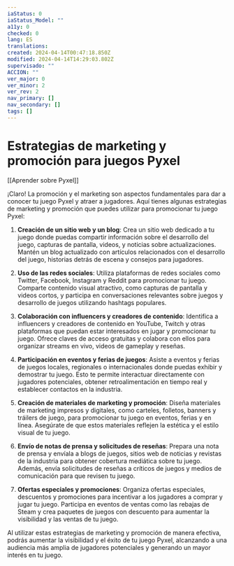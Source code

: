 ```yaml
---
iaStatus: 0
iaStatus_Model: ""
a11y: 0
checked: 0
lang: ES
translations: 
created: 2024-04-14T00:47:18.850Z
modified: 2024-04-14T14:29:03.802Z
supervisado: ""
ACCION: ""
ver_major: 0
ver_minor: 2
ver_rev: 2
nav_primary: []
nav_secondary: []
tags: []
---
```

# Estrategias de marketing y promoción para juegos Pyxel

[[Aprender sobre Pyxel]]

¡Claro! La promoción y el marketing son aspectos fundamentales para dar a conocer tu juego Pyxel y atraer a jugadores. Aquí tienes algunas estrategias de marketing y promoción que puedes utilizar para promocionar tu juego Pyxel:

1. **Creación de un sitio web y un blog**: Crea un sitio web dedicado a tu juego donde puedas compartir información sobre el desarrollo del juego, capturas de pantalla, videos, y noticias sobre actualizaciones. Mantén un blog actualizado con artículos relacionados con el desarrollo del juego, historias detrás de escena y consejos para jugadores.

2. **Uso de las redes sociales**: Utiliza plataformas de redes sociales como Twitter, Facebook, Instagram y Reddit para promocionar tu juego. Comparte contenido visual atractivo, como capturas de pantalla y videos cortos, y participa en conversaciones relevantes sobre juegos y desarrollo de juegos utilizando hashtags populares.

3. **Colaboración con influencers y creadores de contenido**: Identifica a influencers y creadores de contenido en YouTube, Twitch y otras plataformas que puedan estar interesados en jugar y promocionar tu juego. Ofrece claves de acceso gratuitas y colabora con ellos para organizar streams en vivo, videos de gameplay y reseñas.

4. **Participación en eventos y ferias de juegos**: Asiste a eventos y ferias de juegos locales, regionales o internacionales donde puedas exhibir y demostrar tu juego. Esto te permite interactuar directamente con jugadores potenciales, obtener retroalimentación en tiempo real y establecer contactos en la industria.

5. **Creación de materiales de marketing y promoción**: Diseña materiales de marketing impresos y digitales, como carteles, folletos, banners y tráilers de juego, para promocionar tu juego en eventos, ferias y en línea. Asegúrate de que estos materiales reflejen la estética y el estilo visual de tu juego.

6. **Envío de notas de prensa y solicitudes de reseñas**: Prepara una nota de prensa y envíala a blogs de juegos, sitios web de noticias y revistas de la industria para obtener cobertura mediática sobre tu juego. Además, envía solicitudes de reseñas a críticos de juegos y medios de comunicación para que revisen tu juego.

7. **Ofertas especiales y promociones**: Organiza ofertas especiales, descuentos y promociones para incentivar a los jugadores a comprar y jugar tu juego. Participa en eventos de ventas como las rebajas de Steam y crea paquetes de juegos con descuento para aumentar la visibilidad y las ventas de tu juego.

Al utilizar estas estrategias de marketing y promoción de manera efectiva, podrás aumentar la visibilidad y el éxito de tu juego Pyxel, alcanzando a una audiencia más amplia de jugadores potenciales y generando un mayor interés en tu juego.